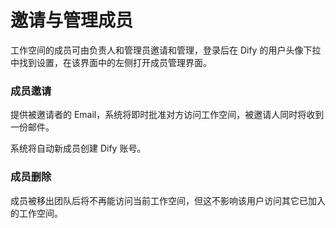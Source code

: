 # 邀请与管理成员

工作空间的成员可由负责人和管理员邀请和管理，登录后在 Dify 的用户头像下拉中找到设置，在该界面中的左侧打开成员管理界面。

### 成员邀请

提供被邀请者的 Email，系统将即时批准对方访问工作空间，被邀请人同时将收到一份邮件。

系统将自动新成员创建 Dify 账号。

### 成员删除

成员被移出团队后将不再能访问当前工作空间，但这不影响该用户访问其它已加入的工作空间。
